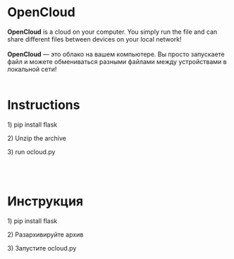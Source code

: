 # OpenCloud
<b>OpenCloud</b> is a cloud on your computer. You simply run the file and can share different files between devices on your local network!
<br>
<br>
<b>OpenCloud</b> — это облако на вашем компьютере. Вы просто запускаете файл и можете обмениваться разными файлами между устройствами в локальной сети!
<br>
<br>
<h1>Instructions</h1>
<p>1) pip install flask</p>
<p>2) Unzip the archive</p>
<p>3) run ocloud.py</p>
<br>
<br>

<h1>Инструкция</h1>
<p>1) pip install flask</p>
<p>2) Разархивируйте архив</p>
<p>3) Запустите ocloud.py</p>


